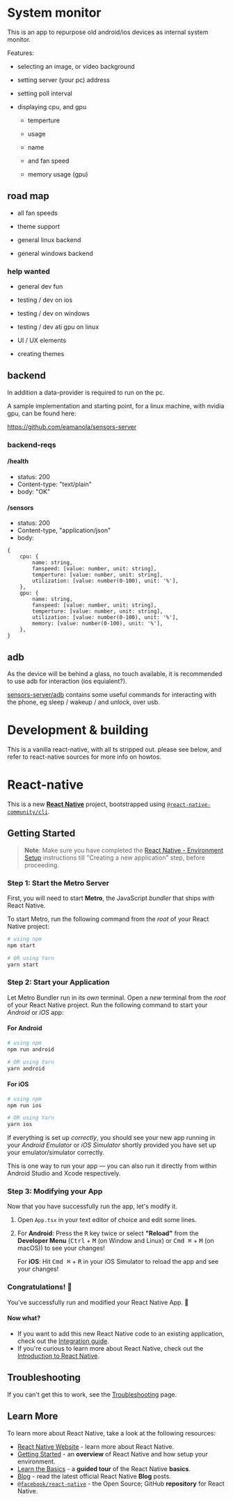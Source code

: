 # System monitor

This is an app to repurpose old android/ios devices as internal system monitor.

Features:

- selecting an image, or video background

- setting server (your pc) address

- setting poll interval

- displaying cpu, and gpu

  * temperture

  * usage

  * name

  * and fan speed

  * memory usage (gpu)

## road map

- all fan speeds

- theme support

- general linux backend

- general windows backend

### help wanted

- general dev fun

- testing / dev on ios

- testing / dev on windows

- testing / dev ati gpu on linux

- UI / UX elements

- creating themes

## backend

In addition a data-provider is required to run on the pc.

A sample implementation and starting point, for a linux machine, with nvidia gpu, can be found here:

https://github.com/eamanola/sensors-server

### backend-reqs

#### /health
* status: 200
* Content-type: "text/plain"
* body: "OK"

#### /sensors
* status: 200
* Content-type, "application/json"
* body:

```
{
    cpu: {
        name: string,
        fanspeed: [value: number, unit: string],
        temperture: [value: number, unit: string],
        utilization: [value: number(0-100), unit: '%'],
    },
    gpu: {
        name: string,
        fanspeed: [value: number, unit: string],
        temperture: [value: number, unit: string],
        utilization: [value: number(0-100), unit: '%'],
        memory: [value: number(0-100), unit: '%'],
    },
}
```

## adb

As the device will be behind a glass, no touch available, it is recommended to use adb for interaction (ios equialent?).

[sensors-server/adb](https://github.com/eamanola/sensors-server/tree/master/adb) contains some useful commands for interacting with the phone, eg sleep / wakeup / and unlock, over usb.

# Development & building

This is a vanilla react-native, with all ts stripped out. please see below, and refer to react-native sources for more info on howtos.

# React-native
This is a new [**React Native**](https://reactnative.dev) project, bootstrapped using [`@react-native-community/cli`](https://github.com/react-native-community/cli).

## Getting Started

>**Note**: Make sure you have completed the [React Native - Environment Setup](https://reactnative.dev/docs/environment-setup) instructions till "Creating a new application" step, before proceeding.

### Step 1: Start the Metro Server

First, you will need to start **Metro**, the JavaScript _bundler_ that ships _with_ React Native.

To start Metro, run the following command from the _root_ of your React Native project:

```bash
# using npm
npm start

# OR using Yarn
yarn start
```

### Step 2: Start your Application

Let Metro Bundler run in its _own_ terminal. Open a _new_ terminal from the _root_ of your React Native project. Run the following command to start your _Android_ or _iOS_ app:

#### For Android

```bash
# using npm
npm run android

# OR using Yarn
yarn android
```

#### For iOS

```bash
# using npm
npm run ios

# OR using Yarn
yarn ios
```

If everything is set up _correctly_, you should see your new app running in your _Android Emulator_ or _iOS Simulator_ shortly provided you have set up your emulator/simulator correctly.

This is one way to run your app — you can also run it directly from within Android Studio and Xcode respectively.

### Step 3: Modifying your App

Now that you have successfully run the app, let's modify it.

1. Open `App.tsx` in your text editor of choice and edit some lines.
2. For **Android**: Press the <kbd>R</kbd> key twice or select **"Reload"** from the **Developer Menu** (<kbd>Ctrl</kbd> + <kbd>M</kbd> (on Window and Linux) or <kbd>Cmd ⌘</kbd> + <kbd>M</kbd> (on macOS)) to see your changes!

   For **iOS**: Hit <kbd>Cmd ⌘</kbd> + <kbd>R</kbd> in your iOS Simulator to reload the app and see your changes!

### Congratulations! :tada:

You've successfully run and modified your React Native App. :partying_face:

#### Now what?

- If you want to add this new React Native code to an existing application, check out the [Integration guide](https://reactnative.dev/docs/integration-with-existing-apps).
- If you're curious to learn more about React Native, check out the [Introduction to React Native](https://reactnative.dev/docs/getting-started).

## Troubleshooting

If you can't get this to work, see the [Troubleshooting](https://reactnative.dev/docs/troubleshooting) page.

## Learn More

To learn more about React Native, take a look at the following resources:

- [React Native Website](https://reactnative.dev) - learn more about React Native.
- [Getting Started](https://reactnative.dev/docs/environment-setup) - an **overview** of React Native and how setup your environment.
- [Learn the Basics](https://reactnative.dev/docs/getting-started) - a **guided tour** of the React Native **basics**.
- [Blog](https://reactnative.dev/blog) - read the latest official React Native **Blog** posts.
- [`@facebook/react-native`](https://github.com/facebook/react-native) - the Open Source; GitHub **repository** for React Native.
